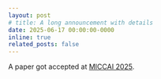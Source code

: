 ```yaml
---
layout: post
# title: A long announcement with details
date: 2025-06-17 00:00:00-0000
inline: true
related_posts: false
---
```

A paper got accepted at <a href='http://conferences.miccai.org/2025'>MICCAI 2025</a>.
